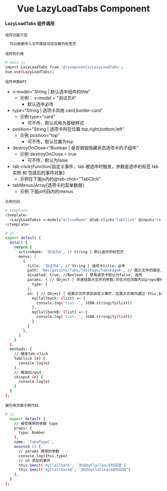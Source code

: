 <h1 align="center">
  Vue LazyLoadTabs Component
</h1>

#### LazyLoadTabs 组件调用

`组件功能介绍`

```bash
  可以根据传入文件路径动态加载的标签页
```

`组件的引用`

```bash
# main.js
import LazyLoadTabs from '@/components/LazyLoadTabs';
Vue.use(LazyLoadTabs);
```

`组件参数API`

- v-model="String | 默认选中组件的title" 
  - 示例： v-model = "测试页A" 
    - 默认选中必传
- type="String | 选项卡风格 card,border-card"
  - 示例 type="card"
    - 可不传，默认风格为基础样式
- position="String | 选项卡所在位置 top,right,bottom,left"
  - 示例 position="top" 
    - 可不传，默认位置为top
- destroyOnClose="Boolean | 是否销毁隐藏状态选项卡的子组件"
  - 示例 destroyOnClose = true 
    - 可不传，默认为false
- tab-click{Function|自定义事件，tab 被选中时触发，参数是选中的标签 tab 实例 和 包装后的事件对象}
  - 示例在下面js内的@tab-click="TabClick"
- tabMenus{Array|选项卡的菜单数据}
  - 示例 下面js代码内的menus

`示例代码`

```bash
# template
<template>
  <LazyLoadTabss v-model="activeName" @tab-click="TabClick" @input="ckinput" :type="type" :position="position" :destroyOnClose="destroyOnClose" :tabMenus="menus"/>
</template>

# js
export default {
  data() {
    return {
      activeName: '测试页A', // String | 默认选中的标签页
      menus: [
        {
          title: '测试页A', // String | 选项卡title，必传
          path: 'Navigations/Tabs/TabsPage/TabsPageA', // 展示文件的路径, 默认为pages文件下的路径， 必传
          disabled: true, //Boolean | 禁用选项卡默认为false, 选传
          params: { // Object | 传递给展示文件的参数,可在对应页面内以props接收，选传
            type: 1
          },
          on: { // Object | 给展示文件添加自定义事件，在展示页面内通过 this.$emit('myClallback') 触发，可添加多个
            myClallback: (list) => {
              console.log('list--', JSON.stringify(list))
            },
            myClallbackB: (list) => {
              console.log('list--', JSON.stringify(list))
            }
          }
        },
      ]
    }
  }, 
  methods: {
    // 触发tab-click
    TabClick (e) {
      console.log(e)
    },
    // 触发@input
    ckinput (e) {
      console.log(e)
    }
  }
};
```
`被引用页面示例代码`
```bash
# js
  export default {
    // 接受携带的参数 type
    props: {
      type: Number
    },
    name: 'TabsPageC',
    mounted () {
      // params 携带的参数
      console.log(this.type)
      // on 添加的事件
      this.$emit('myClallback', '测试myClallback的回调')
      this.$emit('myClallbackB', '测试myClallbackB的回调')
    },
  }
};
```